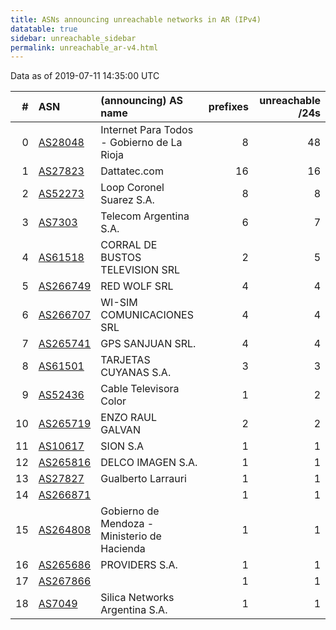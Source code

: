 ```yaml
---
title: ASNs announcing unreachable networks in AR (IPv4)
datatable: true
sidebar: unreachable_sidebar
permalink: unreachable_ar-v4.html
---
```


Data as of 2019-07-11 14:35:00 UTC


<div class="datatable-begin"></div>

|   # | ASN                                      | (announcing) AS name                         |   prefixes |   unreachable /24s |
|----:|:-----------------------------------------|:---------------------------------------------|-----------:|-------------------:|
|   0 | [AS28048](unreachable_AS28048-v4.html)   | Internet Para Todos - Gobierno de La Rioja   |          8 |                 48 |
|   1 | [AS27823](unreachable_AS27823-v4.html)   | Dattatec.com                                 |         16 |                 16 |
|   2 | [AS52273](unreachable_AS52273-v4.html)   | Loop Coronel Suarez S.A.                     |          8 |                  8 |
|   3 | [AS7303](unreachable_AS7303-v4.html)     | Telecom Argentina S.A.                       |          6 |                  7 |
|   4 | [AS61518](unreachable_AS61518-v4.html)   | CORRAL DE BUSTOS TELEVISION SRL              |          2 |                  5 |
|   5 | [AS266749](unreachable_AS266749-v4.html) | RED WOLF SRL                                 |          4 |                  4 |
|   6 | [AS266707](unreachable_AS266707-v4.html) | WI-SIM COMUNICACIONES SRL                    |          4 |                  4 |
|   7 | [AS265741](unreachable_AS265741-v4.html) | GPS SANJUAN SRL.                             |          4 |                  4 |
|   8 | [AS61501](unreachable_AS61501-v4.html)   | TARJETAS CUYANAS S.A.                        |          3 |                  3 |
|   9 | [AS52436](unreachable_AS52436-v4.html)   | Cable Televisora Color                       |          1 |                  2 |
|  10 | [AS265719](unreachable_AS265719-v4.html) | ENZO RAUL GALVAN                             |          2 |                  2 |
|  11 | [AS10617](unreachable_AS10617-v4.html)   | SION S.A                                     |          1 |                  1 |
|  12 | [AS265816](unreachable_AS265816-v4.html) | DELCO IMAGEN S.A.                            |          1 |                  1 |
|  13 | [AS27827](unreachable_AS27827-v4.html)   | Gualberto Larrauri                           |          1 |                  1 |
|  14 | [AS266871](unreachable_AS266871-v4.html) |                                              |          1 |                  1 |
|  15 | [AS264808](unreachable_AS264808-v4.html) | Gobierno de Mendoza - Ministerio de Hacienda |          1 |                  1 |
|  16 | [AS265686](unreachable_AS265686-v4.html) | PROVIDERS S.A.                               |          1 |                  1 |
|  17 | [AS267866](unreachable_AS267866-v4.html) |                                              |          1 |                  1 |
|  18 | [AS7049](unreachable_AS7049-v4.html)     | Silica Networks Argentina S.A.               |          1 |                  1 |

<div class="datatable-end"></div>